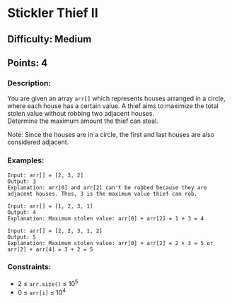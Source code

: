 # Stickler Thief II
## Difficulty: Medium
## Points: 4
### Description:
You are given an array `arr[]` which represents houses arranged in a circle, where each house has a certain value. A thief aims to maximize the total stolen value without robbing two adjacent houses.  
Determine the maximum amount the thief can steal.

Note: Since the houses are in a circle, the first and last houses are also considered adjacent.

### Examples:
```
Input: arr[] = [2, 3, 2]
Output: 3
Explanation: arr[0] and arr[2] can't be robbed because they are adjacent houses. Thus, 3 is the maximum value thief can rob.
```
```
Input: arr[] = [1, 2, 3, 1]
Output: 4
Explanation: Maximum stolen value: arr[0] + arr[2] = 1 + 3 = 4
```
```
Input: arr[] = [2, 2, 3, 1, 2]
Output: 5
Explanation: Maximum stolen value: arr[0] + arr[2] = 2 + 3 = 5 or arr[2] + arr[4] = 3 + 2 = 5
```
### Constraints:
- 2 ≤ `arr.size()` ≤ 10<sup>5</sup>
- 0 ≤ `arr[i]` ≤ 10<sup>4</sup>